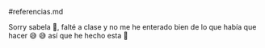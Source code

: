 #referencias.md

Sorry sabela :pray:, falté a clase y no me he enterado bien de lo que había que hacer :sweat_smile: :sweat_smile: así que he hecho esta :shit:
